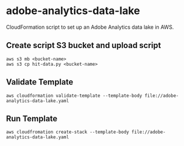 # adobe-analytics-data-lake
CloudFormation script to set up an Adobe Analytics data lake in AWS.

## Create script S3 bucket and upload script

    aws s3 mb <bucket-name> 
    aws s3 cp hit-data.py <bucket-name>

## Validate Template

    aws cloudformation validate-template --template-body file://adobe-analytics-data-lake.yaml

## Run Template

    aws cloudfromation create-stack --template-body file://adobe-analytics-data-lake.yaml

